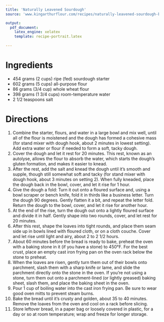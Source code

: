 ```yaml
---
title: 'Naturally Leavened Sourdough'
source: 'www.kingarthurflour.com/recipes/naturally-leavened-sourdough-bread-recipe'

output: 
  pdf_document:
    latex_engine: xelatex
    template: recipe-portrait.latex
    
---
```


# Ingredients

- 454 grams (2 cups) ripe (fed) sourdough starter
- 602 grams (5 cups) all-purpose flour
- 86 grams (3/4 cup) whole wheat flour 
- 398 grams (1 3/4 cups) room-temperature water
- 2 1/2 teaspoons salt

# Directions 

1. Combine the starter, flours, and water in a large bowl and mix well, until all of the flour is moistened and the dough has formed a cohesive mass (for stand mixer with dough hook, about 2 minutes in lowest setting). Add extra water or flour if needed to form a soft, tacky dough.
2. Cover the dough and let it rest for 20 minutes. This rest, known as an autolyse, allows the flour to absorb the water, which starts the dough’s gluten formation, and makes it easier to knead.
3. After the rest, add the salt and knead the dough until it’s smooth and supple, though still somewhat soft and tacky (for stand mixer with dough hook, about 3 minutes on setting 2). When fully kneaded, place the dough back in the bowl, cover, and let it rise for 1 hour.
4. Give the dough a fold: Turn it out onto a floured surface and, using a bowl scraper or bench knife, fold it in thirds like a business letter. Turn the dough 90 degrees. Gently flatten it a bit, and repeat the letter fold. Return the dough to the bowl, cover, and let it rise for another hour.
5. At the end of the rise, turn the dough out onto a lightly floured surface and divide it in half. Gently shape into two rounds, cover, and let rest for 20 minutes.
6. After this rest, shape the loaves into tight rounds, and place them seam side up in bowls lined with floured cloth, or on a cloth couche. Cover and let rise until light and airy, about 2 to 2 1/2 hours.
7. About 60 minutes before the bread is ready to bake, preheat the oven with a baking stone in it (if you have a stone) to 450°F. For the best crust, place an empty cast iron frying pan on the oven rack below the stone to preheat.
8. When the loaves are risen, gently turn them out of their bowls onto parchment, slash them with a sharp knife or lame, and slide the parchment directly onto the stone in the oven. If you’re not using a stone, turn them out onto a parchment-lined (or lightly greased) baking sheet, slash them, and place the baking sheet in the oven.
9. Pour 1 cup of boiling water into the cast iron frying pan. Be sure to wear good oven mitts to prevent steam burns.
10. Bake the bread until it’s crusty and golden, about 35 to 40 minutes. Remove the loaves from the oven and cool on a rack before slicing.
11. Store leftover bread, in a paper bag or loosely covered in plastic, for a day or so at room temperature; wrap and freeze for longer storage.